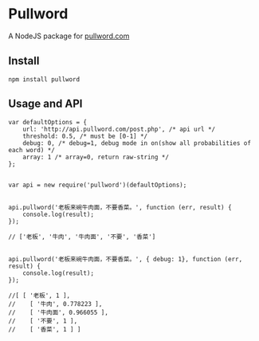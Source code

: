 # Pullword

A NodeJS package for [pullword.com](http://pullword.com)

## Install

```
npm install pullword
```

## Usage and API

```
var defaultOptions = {
    url: 'http://api.pullword.com/post.php', /* api url */
    threshold: 0.5, /* must be [0-1] */
    debug: 0, /* debug=1, debug mode in on(show all probabilities of each word) */
    array: 1 /* array=0, return raw-string */
};


var api = new require('pullword')(defaultOptions);


api.pullword('老板来碗牛肉面，不要香菜。', function (err, result) {
    console.log(result);
});

// ['老板', '牛肉', '牛肉面', '不要', '香菜']


api.pullword('老板来碗牛肉面，不要香菜。', { debug: 1}, function (err, result) {
    console.log(result);
});

//[ [ '老板', 1 ],
//    [ '牛肉', 0.778223 ],
//    [ '牛肉面', 0.966055 ],
//    [ '不要', 1 ],
//    [ '香菜', 1 ] ]

```
